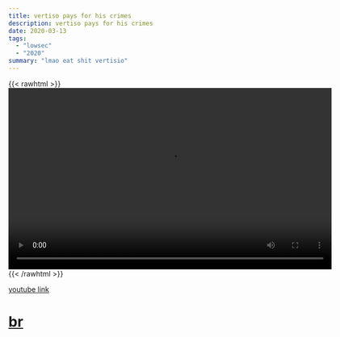 ```yaml
---
title: vertiso pays for his crimes
description: vertiso pays for his crimes
date: 2020-03-13
tags:
  - "lowsec"
  - "2020"
summary: "lmao eat shit vertisio"
---
```


{{< rawhtml >}}<video width="640" height="360" controls>
<source src="https://crowdfile.net/snuffed/lmao-vert.mp4" type="video/mp4">
Your browser does not support the video tag.</video>{{< /rawhtml >}}

[youtube link](https://www.youtube.com/watch?v=HFay8D4994I)

# [br](https://zkillboard.com/related/30001388/202003132000/)
